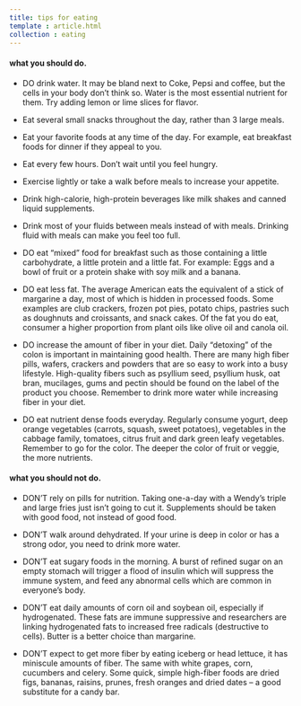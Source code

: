 ```yaml
---
title: tips for eating
template : article.html
collection : eating
---
```


#### what you should do.

+ DO drink water. It may be bland next to Coke, Pepsi and coffee, but the cells in your body don’t think so. Water is the most essential nutrient for them. Try adding lemon or lime slices for flavor.

+ Eat several small snacks throughout the day, rather than 3 large meals.

+ Eat your favorite foods at any time of the day. For example, eat breakfast foods for dinner if they appeal to you.

+ Eat every few hours. Don’t wait until you feel hungry.

+ Exercise lightly or take a walk before meals to increase your appetite.

+ Drink high-calorie, high-protein beverages like milk shakes and canned liquid supplements.

+ Drink most of your fluids between meals instead of with meals. Drinking fluid with meals can make you feel too full.



+ DO eat “mixed” food for breakfast such as those containing a little carbohydrate, a little protein and a little fat. For example: Eggs and a bowl of fruit or a protein shake with soy milk and a banana.

+ DO eat less fat. The average American eats the equivalent of a stick of margarine a day, most of which is hidden in processed foods. Some examples are club crackers, frozen pot pies, potato chips, pastries such as doughnuts and croissants, and snack cakes. Of the fat you do eat, consumer a higher proportion from plant oils like olive oil and canola oil.

+ DO increase the amount of fiber in your diet. Daily “detoxing” of the colon is important in maintaining good health. There are many high fiber pills, wafers, crackers and powders that are so easy to work into a busy lifestyle. High-quality fibers such as psyllium seed, psyllium husk, oat bran, mucilages, gums and pectin should be found on the label of the product you choose. Remember to drink more water while increasing fiber in your diet.

+ DO eat nutrient dense foods everyday. Regularly consume yogurt, deep orange vegetables (carrots, squash, sweet potatoes), vegetables in the cabbage family, tomatoes, citrus fruit and dark green leafy vegetables. Remember to go for the color. The deeper the color of fruit or veggie, the more nutrients.


#### what you should not do.

+ DON’T rely on pills for nutrition. Taking one-a-day with a Wendy’s triple and large fries just isn’t going to cut it. Supplements should be taken with good food, not instead of good food.

+ DON’T walk around dehydrated. If your urine is deep in color or has a strong odor, you need to drink more water.

+ DON’T eat sugary foods in the morning. A burst of refined sugar on an empty stomach will trigger a flood of insulin which will suppress the immune system, and feed any abnormal cells which are common in everyone’s body.

+ DON’T eat daily amounts of corn oil and soybean oil, especially if hydrogenated. These fats are immune suppressive and researchers are linking hydrogenated fats to increased free radicals (destructive to cells). Butter is a better choice than margarine.

+ DON’T expect to get more fiber by eating iceberg or head lettuce, it has miniscule amounts of fiber. The same with white grapes, corn, cucumbers and celery. Some quick, simple high-fiber foods are dried figs, bananas, raisins, prunes, fresh oranges and dried dates – a good substitute for a candy bar.
